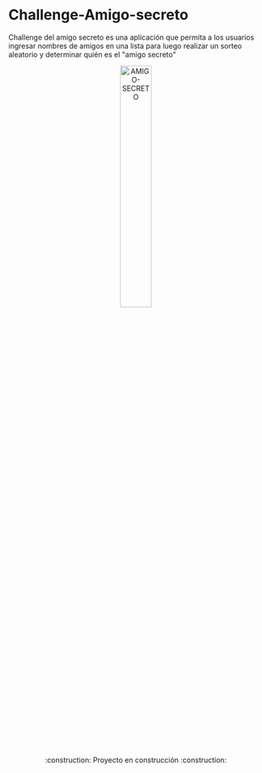 # Challenge-Amigo-secreto
Challenge del amigo secreto es una aplicación que permita a los usuarios ingresar nombres de amigos en una lista para luego realizar un sorteo aleatorio y determinar quién es el "amigo secreto"
<div align="center">
<img width="35%" alt="AMIGO-SECRETO" src="https://github.com/user-attachments/assets/aa2e31f5-4de0-4aa4-bfb3-1d78c07a26cc" />
<div>
:construction: Proyecto en construcción :construction:
